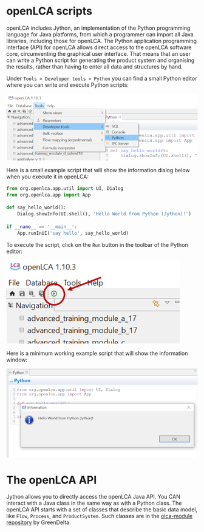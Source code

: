 # openLCA scripts
openLCA includes Jython, an implementation of the Python programming language for Java platforms, from which a programmer can import all Java libraries, including those for openLCA. The Python application programming interface (API) for openLCA allows direct access to the openLCA software core, circumventing the graphical user interface. That means that an user can write a Python script for generating the product system and organising the results, rather than having to enter all data and structures by hand.

Under `Tools > Developer tools > Python` you can find a small Python editor where you can write and execute Python scripts:

![Open Python editor](/images/olca_open_python_editor.png)

Here is a small example script that will show the information dialog below when you execute it in openLCA:

```python
from org.openlca.app.util import UI, Dialog
from org.openlca.app import App

def say_hello_world():
    Dialog.showInfo(UI.shell(), 'Hello World from Python (Jython)!')

if __name__ == '__main__':
    App.runInUI('say hello', say_hello_world)
  ```

To execute the script, click on the `Run` button in the toolbar of the Python editor:

![run a script](/images/olca_run_script.png)


Here is a minimum working example script that will show the information window:

![hello world example script execution](/images/olca_hello_world.png)

# The openLCA API
Jython allows you to directly access the openLCA Java API. You CAN interact with a Java class in the same way as with a Python class. The openLCA API starts with a set of classes that describe the basic data model, like `Flow`, `Process`, and `ProductSystem`. Such classes are in the [olca-module repository](https://github.com/GreenDelta/olca-modules/tree/master/olca-core/src/main/java/org/openlca/core/model) by GreenDelta.